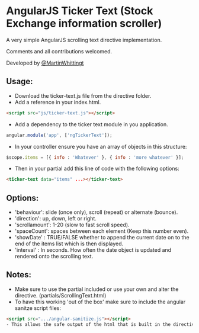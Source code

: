 # AngularJS Ticker Text (Stock Exchange information scroller)

A very simple AngularJS scrolling text directive implementation.

Comments and all contributions welcomed.

Developed by [@MartinWhittingt](http://twitter.com/MartinWhittingt)

## Usage:

- Download the ticker-text.js file from the directive folder.
- Add a reference in your index.html.
```html
<script src="js/ticker-text.js"></script>
```

- Add a dependency to the ticker text module in you application.
```js
angular.module('app', ['ngTickerText']);
```

- In your controller ensure you have an array of objects in this structure:
```js
$scope.items = [{ info : 'Whatever' }, { info : 'more whatever' }];
```

- Then in your partial add this line of code with the following options:
```html
<ticker-text data="items" ...></ticker-text>
```

## Options:
 - 'behaviour': slide (once only), scroll (repeat) or alternate (bounce).
 - 'direction': up, down, left or right.
 - 'scrollamount': 1-20 (slow to fast scroll speed).
 - 'spaceCount': spaces between each element (Keep this number even).
 - 'showDate' : TRUE/FALSE whether to append the current date on to the end of the items list which is then displayed.
 - 'interval' : In seconds. How often the date object is updated and rendered onto the scrolling text.
 
## Notes:
 - Make sure to use the partial included or use your own and alter the directive. (partials/ScrollingText.html)
 - To have this working 'out of the box' make sure to include the angular sanitze script files:
 ```html
 <script src=".../angular-sanitize.js"></script>
 - This allows the safe output of the html that is built in the directive.